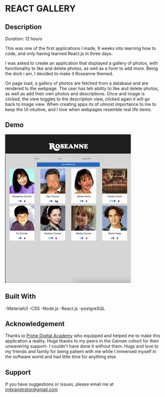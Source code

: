 # REACT GALLERY

## Description

_Duration: 12 hours_

This was one of the first applications I made, 9 weeks into learning how to code, and only having learned React.js in three days.

I was asked to create an application that displayed a gallery of photos, with functionality to like and delete photos, as well as a form to add more. Being the dork i am, I decided to make it Roseanne themed.

On page load, a gallery of photos are fetched from a database and are rendered to the webpage. The user has teh ability to like and delete photos, as well as add their own photos and descriptions. Once and image is clicked, the view toggles to the description view, clicked again it will go back to image view.  When creating apps its of utmost importance to me to keep the UI intuitive, and I love when webpages resemble real life items. 

## Demo

![Alt Text](gallery.gif)

## Built With

-MaterialUI
-CSS 
-Node.js 
-React.js
-postgreSQL

## Acknowledgement
Thanks to [Prime Digital Academy](www.primeacademy.io) who equipped and helped me to make this application a reality. Huge thanks to my peers in the Gaiman cohort for their unwavering support- I couldn't have done it without them. Hugs and love to my friends and family for being patient with me while I immersed myself in the software world and had little time for anything else. 

## Support
If you have suggestions or issues, please email me at jmbranstrator@gmail.com
